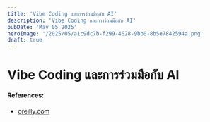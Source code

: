 ```yaml
---
title: 'Vibe Coding และการร่วมมือกับ AI'
description: 'Vibe Coding และการร่วมมือกับ AI'
pubDate: 'May 05 2025'
heroImage: '/2025/05/a1c9dc7b-f299-4628-9bb0-8b5e7842594a.png'
draft: true
---
```

# Vibe Coding และการร่วมมือกับ AI


#### References:
- [oreilly.com](https://www.oreilly.com/radar/vibe-coding-vibe-checking-and-vibe-blogging/)
